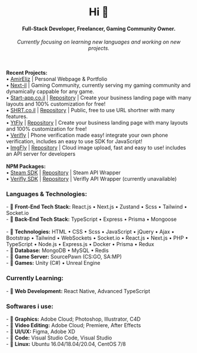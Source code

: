 <h1 align="center">Hi 👋</h1>
<h4 align="center">Full-Stack Developer, Freelancer, Gaming Community Owner.</h4>
<h6 align="center">Currently focusing on learning new languages and working on new projects.</h6><br>
<h7><b>Recent Projects:</b><br>
  • <a href="https://amireliz.co.il">AmirEliz</a> | Personal Webpage & Portfolio<br>
  • <a href="https://next-il.co.il">Next-il</a> | Gaming Community, currently serving my gaming community and dynamically cappable for any game.<br>
  • <a href="https://start-app.co.il">Start-app.co.il</a> | <a href="https://github.com/ShiNxz/StartAppNext">Repository</a> | Create your business landing page with many layouts and 100% customization for free!<br>
  • <a href="https://shrt.co.il">SHRT.co.il</a> | <a href="https://github.com/ShiNxz/ShortLinks">Repository</a> | Public, free to use URL shortner with many features.<br>
  • <a href="https://ytfly.cc">YtFly</a> | <a href="https://github.com/ShiNxz/YtFly">Repository</a> | Create your business landing page with many layouts and 100% customization for free!<br>
  • <a href="https://verifly.cc">Verifly</a> | Phone verification made easy! integrate your own phone verification, includes an easy to use SDK for JavaScript!<br>
  • <a href="https://imgfly.cc">ImgFly</a> | <a href="https://github.com/ShiNxz/ImgFly">Repository</a> | Cloud image upload, fast and easy to use! includes an API server for developers<br>
</h7><br>
<h7><b>NPM Packages:</b><br>
  • <a href="https://www.npmjs.com/package/steam-api-sdk">Steam SDK</a> | <a href="https://github.com/ShiNxz/SteamTools">Repository</a> | Steam API Wrapper<br>
  • <a href="x">Verifly SDK</a> | <a href="...">Repository</a> | Verifly API Wrapper (currently unavailable)<br>
</h7>
<h3>Languages & Technologies:</h3>
<p>
- 💬 <b>Front-End Tech Stack:</b> React.js • Next.js • Zustand • Scss • Tailwind • Socket.io<br>
- 💬 <b>Back-End Tech Stack:</b> TypeScript • Express • Prisma • Mongoose<br><br>
- 💬 <b>Technologies:</b> HTML • CSS • Scss • JavaScript • jQuery • Ajax • Bootstrap • Tailwind • WebSockets • Socket.io • React.js • Next.js • PHP • TypeScript • Node.js • Express.js • Docker • Prisma • Redux<br>
- 💬 <b>Database:</b> MongoDB • MySQL • Redis<br>
- 💬 <b>Game Server:</b> SourcePawn (CS:GO, SA:MP)<br>
- 💬 <b>Games:</b> Unity (C#) • Unreal Engine<br>
</p>
<h3>Currently Learning:</h3>
<p>
- 💬 <b>Web Development:</b> React Native, Advanced TypeScript<br>
</p>
<h3>Softwares i use:</h3>
<p>
- 💬 <b>Graphics:</b> Adobe Cloud; Photoshop, Illustrator, C4D<br>
- 💬 <b>Video Editing:</b> Adobe Cloud; Premiere, After Effects<br>
- 💬 <b>UI/UX:</b> Figma, Adobe XD<br>
- 💬 <b>Code:</b> Visual Studio Code, Visual Studio<br>
- 💬 <b>Linux:</b> Ubuntu 16.04/18.04/20.04, CentOS 7/8<br>
</p>
